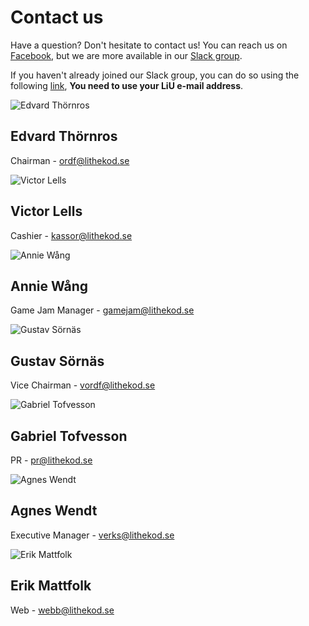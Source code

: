 # Contact us

Have a question? Don't hesitate to contact us!
You can reach us on [Facebook](https://www.facebook.com/LitheKod/),
but we are more available in our [Slack group](https://lithe-kod.slack.com/).

If you haven't already joined our Slack group, you can do so using the following
[link](https://lithe-kod.slack.com/signup), **You need to use your LiU e-mail address**.

<!--We have meetups **every** Tuesday in Café Java at 17.00. Swing by for some free fika!-->

<div id="card-container">
	<div class="profile-card">
		<img src="/static/img/edvard.png" alt="Edvard Thörnros">
		<h2>Edvard Thörnros</h2>
		<p>Chairman - <a href="mailto:ordf@lithekod.se">ordf@lithekod.se</a></p>
	</div>
	<div class="profile-card">
		<img src="/static/img/victor.png" alt="Victor Lells">
		<h2>Victor Lells</h2>
		<p>Cashier - <a href="mailto:kassor@lithekod.se">kassor@lithekod.se</a></p>
	</div>
	<div class="profile-card">
		<img src="/static/img/annie.png" alt="Annie Wång">
		<h2>Annie Wång</h2>
		<p>Game Jam Manager - <a href="mailto:gamejam@lithekod.se">gamejam@lithekod.se</a></p>
	</div>
	<div class="profile-card">
		<img src="/static/img/gustav.png" alt="Gustav Sörnäs">
		<h2>Gustav Sörnäs</h2>
		<p>Vice Chairman - <a href="mailto:vordf@lithekod.se">vordf@lithekod.se</a></p>
	</div>
	<div class="profile-card">
		<img src="/static/img/gabriel.png" alt="Gabriel Tofvesson">
		<h2>Gabriel Tofvesson</h2>
		<p>PR - <a href="mailto:pr@lithekod.se">pr@lithekod.se</a></p>
	</div>
	<div class="profile-card">
		<img src="/static/img/agnes.png" alt="Agnes Wendt">
		<h2>Agnes Wendt</h2>
		<p>Executive Manager - <a href="mailto:verks@lithekod.se">verks@lithekod.se</a></p>
	</div>
	<div class="profile-card">
		<img src="/static/img/erik.png" alt="Erik Mattfolk">
		<h2>Erik Mattfolk</h2>
		<p>Web - <a href="mailto:webb@lithekod.se">webb@lithekod.se</a></p>
	</div>
</div>
